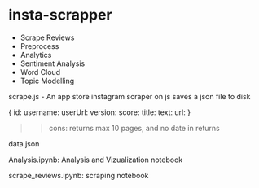# insta-scrapper

* Scrape Reviews
* Preprocess
* Analytics
* Sentiment Analysis
* Word Cloud
* Topic Modelling

scrape.js - An app store instagram scraper on js
saves a json file to disk

{
    id: 
    username: 
    userUrl: 
    version:
    score:
    title:
    text:
    url:
}
>> cons: returns max 10 pages, and no date in returns

data.json

Analysis.ipynb: Analysis and Vizualization notebook

scrape_reviews.ipynb: scraping notebook
